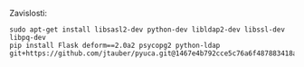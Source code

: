 Zavislosti:

    sudo apt-get install libsasl2-dev python-dev libldap2-dev libssl-dev libpq-dev
    pip install Flask deform==2.0a2 psycopg2 python-ldap git+https://github.com/jtauber/pyuca.git@1467e4b792cce5c76a6f487883418af137421922

